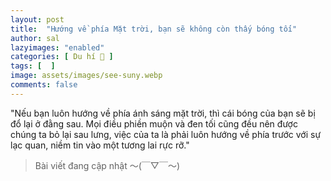 ```yaml
---
layout: post
title:  "Hướng về phía Mặt trời, bạn sẽ không còn thấy bóng tối"
author: sal
lazyimages: "enabled"
categories: [ Du hí 🛫 ]
tags: [  ]
image: assets/images/see-suny.webp
comments: false
---
```

"Nếu bạn luôn hướng về phía ánh sáng mặt trời, thì cái bóng của bạn sẽ bị đổ lại ở đằng sau. Mọi điều phiền muộn và đen tối cũng đều nên được chúng ta bỏ lại sau lưng, việc của ta là phải luôn hướng về phía trước với sự lạc quan, niềm tin vào một tương lai rực rỡ."

> Bài viết đang cập nhật  〜(￣▽￣〜)
